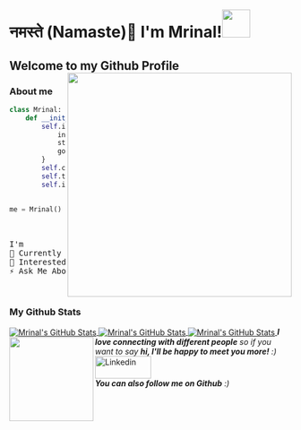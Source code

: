 # नमस्ते (Namaste)👋 I'm Mrinal!<img src="https://media.giphy.com/media/12oufCB0MyZ1Go/giphy.gif" width="50">
## Welcome to my Github Profile <img align='right' src="https://media.giphy.com/media/l3q2WMhNcyFOWP280/giphy.gif" width="400">
### About me


```python
class Mrinal:
    def __init__(self):
        self.info={
            institute: "Adamas University",
            status: "Student",
            goal: "To become a Software Developer"
        }
        self.code=[C,C++,Python,HTML,CSS,JavaScript]
        self.tools=[React]
        self.interest=("Problem Solving")
        
        
me = Mrinal()
```


<pre>
<br />
I'm
🔭 Currently learning Web Development
🌱 Interested in Machine Learning & Data Science
⚡ Ask Me About Git Hub
<br />
</pre> 
 
### My Github Stats

<a href="https://github.com/ranjit1032002">
  <img align="center" src="https://github-readme-stats.vercel.app/api/top-langs/?username=Mrinal216&&show_icons=true&theme=tokyonight" alt="Mrinal's GitHub Stats" />
</a>
<a href="https://github.com/ranjit1032002">
    <img align="center" src="https://github-readme-stats.vercel.app/api?username=Mrinal216&show_icons=true&theme=tokyonight" alt="Mrinal's GitHub Stats">
</a>
<a href="https://github.com/ranjit1032002">
    <img align="center" src="https://github-readme-streak-stats.herokuapp.com/?user=Mrinal216&show_icons=true&theme=tokyonight" alt="Mrinal's GitHub Stats">
</a>
<img align='left' src="https://media.giphy.com/media/LnQjpWaON8nhr21vNW/giphy.gif" width="150"><em><b>I love connecting with different people</b> so if you want to say <b>hi, I'll be happy to meet you more!</b> :)</em>
<br/>
<a href="https://www.linkedin.com/in/mrinal-das-24b719206" title="linkedin"><img src="https://github.com/get-icon/geticon/raw/master/icons/linkedin.svg" alt="Linkedin" width="100px" height="40px"></a>
<br/>
<em><b>You can also follow me on Github</b> :)</em>

